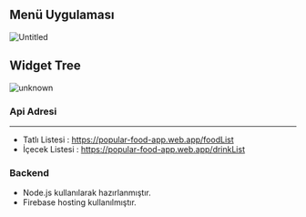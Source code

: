 ## Menü Uygulaması


![Untitled](https://user-images.githubusercontent.com/25854605/91713859-37604f80-eb93-11ea-99f6-c418ae2e9c48.gif)

## Widget Tree
![unknown](https://user-images.githubusercontent.com/25854605/91744985-fa13b600-ebc2-11ea-8cbd-20641a3394af.png)


### Api Adresi
------------
- Tatlı Listesi : https://popular-food-app.web.app/foodList
- İçecek Listesi : https://popular-food-app.web.app/drinkList

### Backend
- Node.js kullanılarak hazırlanmıştır.
- Firebase hosting kullanılmıştır.
